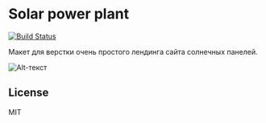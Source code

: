 # Solar power plant
[![Build Status](https://travis-ci.org/joemccann/dillinger.svg?branch=master)](https://travis-ci.org/joemccann/dillinger)


Макет  для верстки очень простого лендинга сайта солнечных панелей.

![Alt-текст](https://github.com/islamhadjime/solar_power_plant/blob/main/assets/img/BLOCK.jpg "Solar power plant")






## License
MIT
